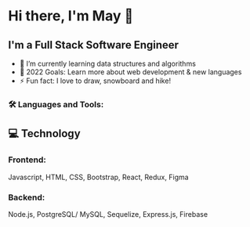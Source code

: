 # Hi there, I'm May 👋 

## I'm a Full Stack Software Engineer

- 🌱 I’m currently learning data structures and algorithms 
- 🥅 2022 Goals: Learn more about web development & new languages
- ⚡ Fun fact: I love to draw, snowboard and hike!

### 🛠 Languages and Tools:

## 💻 Technology

### Frontend:

Javascript, HTML, CSS, Bootstrap, React, Redux, Figma

### Backend:

Node.js, PostgreSQL/ MySQL, Sequelize, Express.js, Firebase